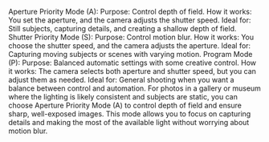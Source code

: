 Aperture Priority Mode (A):
Purpose: Control depth of field.
How it works: You set the aperture, and the camera adjusts the shutter speed.
Ideal for: Still subjects, capturing details, and creating a shallow depth of field.
Shutter Priority Mode (S):
Purpose: Control motion blur.
How it works: You choose the shutter speed, and the camera adjusts the aperture.
Ideal for: Capturing moving subjects or scenes with varying motion.
Program Mode (P):
Purpose: Balanced automatic settings with some creative control.
How it works: The camera selects both aperture and shutter speed, but you can adjust them as needed.
Ideal for: General shooting when you want a balance between control and automation.
For photos in a gallery or museum where the lighting is likely consistent and subjects are static, you can choose Aperture Priority Mode (A) to control depth of field and ensure sharp, well-exposed images. This mode allows you to focus on capturing details and making the most of the available light without worrying about motion blur.





